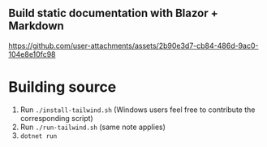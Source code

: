 ## Build static documentation with Blazor + Markdown


https://github.com/user-attachments/assets/2b90e3d7-cb84-486d-9ac0-104e8e10fc98




# Building source

1. Run `./install-tailwind.sh` (Windows users feel free to contribute the corresponding script)
2. Run `./run-tailwind.sh` (same note applies)
3. `dotnet run`
